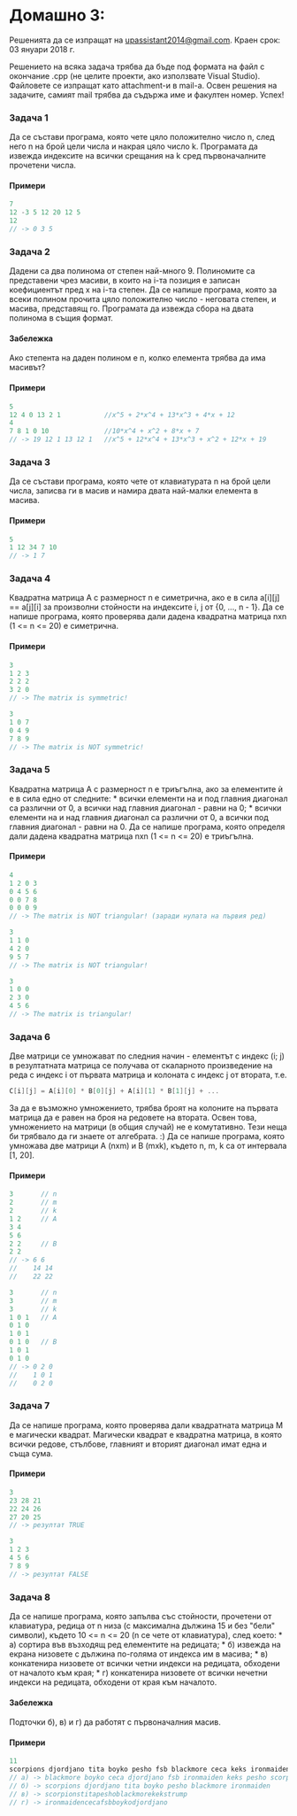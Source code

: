 # Домашно 3:


Решенията да се изпращат на upassistant2014@gmail.com.
Краен срок: 03 януари 2018 г.

Решението на всяка задача трябва да бъде под формата на файл с окончание .cpp (не целите проекти, ако използвате Visual Studio). 
Файловете се изпращат като attachment-и в mail-a. 
Освен решения на задачите, самият mail трябва да съдържа име и факултен номер. Успех!


### Задача 1 ###

 Да се състави програма, която чете цяло положително число n, след него n на брой цели числа и накрая цяло число k. Програмата да извежда индексите на всички срещания на k сред първоначалните прочетени числа.

#### Примери ####

```c++
7
12 -3 5 12 20 12 5
12
// -> 0 3 5
```

### Задача 2 ###

 Дадени са два полинома от степен най-много 9. Полиномите са представени чрез масиви, в които на i-та позиция е записан коефициентът пред x на i-та степен. Да се напише програма, която за всеки полином прочита цяло положително число - неговата степен, и масива, представящ го. Програмата да извежда сбора на двата полинома в същия формат.
 
#### Забележка ####

 Ако степента на даден полином е n, колко елемента трябва да има масивът?

#### Примери ####

```c++
5
12 4 0 13 2 1           //x^5 + 2*x^4 + 13*x^3 + 4*x + 12
4
7 8 1 0 10              //10*x^4 + x^2 + 8*x + 7
// -> 19 12 1 13 12 1   //x^5 + 12*x^4 + 13*x^3 + x^2 + 12*x + 19
```
 
### Задача 3 ###

 Да се състави програма, която чете от клавиатурата n на брой цели числа, записва ги в масив и намира двата най-малки елемента в масива.
 
#### Примери ####

```c++
5
1 12 34 7 10
// -> 1 7
```
 
### Задача 4 ###

 Квадратна матрица А с размерност n е симетрична, ако е в сила a[i][j] == a[j][i] за произволни стойности на индексите i, j от {0, ..., n - 1}. Да се напише програма, която проверява дали дадена квадратна матрица nxn (1 <= n <= 20) е симетрична. 

#### Примери ####

```c++
3
1 2 3
2 2 2
3 2 0
// -> The matrix is symmetric!

3
1 0 7
0 4 9
7 8 9
// -> The matrix is NOT symmetric!
```


### Задача 5 ###

 Квадратна матрица А с размерност n е триъгълна, ако за елементите ѝ е в сила едно от следните:
	* всички елементи на и под главния диагонал са различни от 0, а всички над главния диагонал - равни на 0;
	* всички елементи на и над главния диагонал са различни от 0, а всички под главния диагонал - равни на 0.
 Да се напише програма, която определя дали дадена квадратна матрица nxn (1 <= n <= 20) е триъгълна.

#### Примери ####

```c++
4
1 2 0 3
0 4 5 6
0 0 7 8
0 0 0 9
// -> The matrix is NOT triangular! (заради нулата на първия ред)

3
1 1 0
4 2 0
9 5 7
// -> The matrix is NOT triangular!

3
1 0 0
2 3 0
4 5 6
// -> The matrix is triangular!
```
 
### Задача 6 ###
 Две матрици се умножават по следния начин - елементът с индекс (i; j) в резултатната матрица се получава от скаларното произведение на реда с индекс i от първата матрица и колоната с индекс j от втората, т.е. 
 ```c++
 C[i][j] = A[i][0] * B[0][j] + A[i][1] * B[1][j] + ...
 ```
 За да е възможно умножението, трябва броят на колоните на първата матрица да е равен на броя на редовете на втората. Освен това, умножението на матрици (в общия случай) не е комутативно. Тези неща би трябвало да ги знаете от алгебрата. :)
 Да се напише програма, която умножава две матрици А (nxm) и B (mxk), където n, m, k са от интервала [1, 20].
 

#### Примери ####

```c++
3       // n
2       // m
2       // k
1 2     // A
3 4
5 6
2 2     // B
2 2
// -> 6 6
//    14 14
//    22 22

3       // n
3       // m
3       // k
1 0 1   // A
0 1 0
1 0 1
0 1 0   // B
1 0 1
0 1 0
// -> 0 2 0
//    1 0 1
//    0 2 0
```

### Задача 7 ###

 Да се напише програма, която проверява дали квадратната матрица M е магически квадрат. Магически квадрат е квадратна матрица, в която всички редове, стълбове, главният и вторият диагонал имат една и съща сума.


#### Примери ####

```c++
3
23 28 21
22 24 26 
27 20 25 
// -> резултат TRUE

3
1 2 3
4 5 6
7 8 9 
// -> резултат FALSE
```

### Задача 8 ###
 Да се напише програма, която запълва със стойности, прочетени от клавиатура, редица от n низа (с максимална дължина 15 и без "бели" символи), където 10 <= n <= 20 (n се чете от клавиатура), след което:
	* а) сортира във възходящ ред елементите на редицата;
	* б) извежда на екрана низовете с дължина по-голяма от индекса им в масива;
	* в) конкатенира низовете от всички четни индекси на редицата, обходени от началото към края;
	* г) конкатенира низовете от всички нечетни индекси на редицата, обходени от края към началото.
	
#### Забележка ####

 Подточки б), в) и г) да работят с първоначалния масив.

#### Примери ####

```c++
11
scorpions djordjano tita boyko pesho fsb blackmore ceca keks ironmaiden trump
// a) -> blackmore boyko ceca djordjano fsb ironmaiden keks pesho scorpions tita trump
// б) -> scorpions djordjano tita boyko pesho blackmore ironmaiden
// в) -> scorpionstitapeshoblackmorekekstrump
// г) -> ironmaidencecafsbboykodjordjano
```

